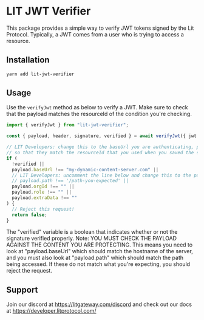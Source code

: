# LIT JWT Verifier

This package provides a simple way to verify JWT tokens signed by the Lit Protocol. Typically, a JWT comes from a user who is trying to access a resource.

## Installation

```bash
yarn add lit-jwt-verifier
```

## Usage

Use the `verifyJwt` method as below to verify a JWT. Make sure to check that the payload matches the resourceId of the condition you're checking.

```js
import { verifyJwt } from "lit-jwt-verifier";

const { payload, header, signature, verified } = await verifyJwt({ jwt });

// LIT Developers: change this to the baseUrl you are authenticating, path, and other params in the payload
// so that they match the resourceId that you used when you saved the signing condition to the Lit Protocol
if (
  !verified ||
  payload.baseUrl !== "my-dynamic-content-server.com" ||
  // LIT Developers: uncomment the line below and change this to the path you are authenticating
  // payload.path !== '/path-you-expected' ||
  payload.orgId !== "" ||
  payload.role !== "" ||
  payload.extraData !== ""
) {
  // Reject this request!
  return false;
}
```

The "verified" variable is a boolean that indicates whether or not the signature verified properly. Note: YOU MUST CHECK THE PAYLOAD AGAINST THE CONTENT YOU ARE PROTECTING. This means you need to look at "payload.baseUrl" which should match the hostname of the server, and you must also look at "payload.path" which should match the path being accessed. If these do not match what you're expecting, you should reject the request.

## Support

Join our discord at https://litgateway.com/discord and check out our docs at https://developer.litprotocol.com/
